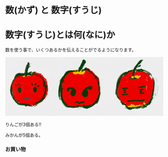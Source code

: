 # 数(かず) と 数字(すうじ)

# 数字(すうじ)とは何(なに)か
数を使う事で、いくつあるかを伝えることがでるようになります。




![](b001_ringo_3.png)

りんごが3個ある!!



みかんが5個ある。





### お買い物



### 




